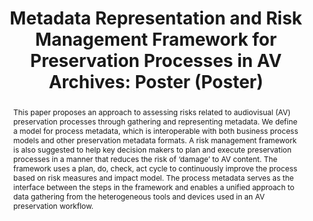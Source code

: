---
abstract: This paper proposes an approach to assessing risks related to audiovisual
  (AV) preservation processes through gathering and representing metadata. We define
  a model for process metadata, which is interoperable with both business process
  models and other preservation metadata formats. A risk management framework is also
  suggested to help key decision makers to plan and execute preservation processes
  in a manner that reduces the risk of ‘damage’ to AV content. The framework uses
  a plan, do, check, act cycle to continuously improve the process based on risk measures
  and impact model. The process metadata serves as the interface between the steps
  in the framework and enables a unified approach to data gathering from the heterogeneous
  tools and devices used in an AV preservation workflow.
creators:
- Bailer, Werner
- Veres, Galina
- Hall-May, Martin
date: null
document_url: https://services.phaidra.univie.ac.at/api/object/o:378710/download
grand_parent: iPRES
institutions: []
keywords:
- process metadata
- business processes
- risk management
- risk assessment
- simulation
landing_page_url: https://phaidra.univie.ac.at/o:378710
language: eng
layout: publication
license: CC BY-NC-SA 3.0 AT
notes_url: null
parent: iPRES 2014
presentation_url: null
publication_type: poster
size: 183941
source_name: iPRES
title: 'Metadata Representation and Risk Management Framework for Preservation Processes
  in AV Archives: Poster (Poster) '
year: 2014
---